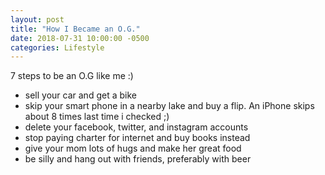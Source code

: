 ```yaml
---
layout: post
title: "How I Became an O.G."
date: 2018-07-31 10:00:00 -0500
categories: Lifestyle
---
```


7 steps to be an O.G like me :) 


- sell your car and get a bike
- skip your smart phone in a nearby lake and buy a flip. An iPhone skips about 8 times last time i checked ;)
- delete your facebook, twitter, and instagram accounts
- stop paying charter for internet and buy books instead
- give your mom lots of hugs and make her great food
- be silly and hang out with friends, preferably with beer


